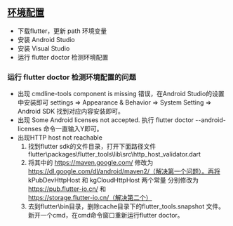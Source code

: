 ## [环境配置](https://flutter.cn/docs/get-started/install/windows)
- 下载flutter，更新 path 环境变量
- 安装 Android Studio
- 安装 Visual Studio
- 运行 flutter doctor 检测环境配置

### 运行 flutter doctor 检测环境配置的问题
- 出现 cmdline-tools component is missing 错误，在Android Studio的设置中安装即可 settings => Appearance & Behavior => System Setting => Android SDK 找到对应内容安装即可。
- 出现 Some Android licenses not accepted.  执行 flutter doctor --android-licenses 命令一直输入Y即可。
- 出现HTTP host not reachable
  1. 找到flutter sdk的文件目录，打开下面路径文件 flutter\packages\flutter_tools\lib\src\http_host_validator.dart
  2. 将其中的 https://maven.google.com/ 修改为 https://dl.google.com/dl/android/maven2/（解决第一个问题）。再将 kPubDevHttpHost 和 kgCloudHttpHost 两个常量 分别修改为 https://pub.flutter-io.cn/ 和 https://storage.flutter-io.cn/（解决第二个）
  3. 去到flutter\bin目录，删除cache目录下的flutter_tools.snapshot 文件。新开一个cmd，在cmd命令窗口重新运行flutter doctor。

